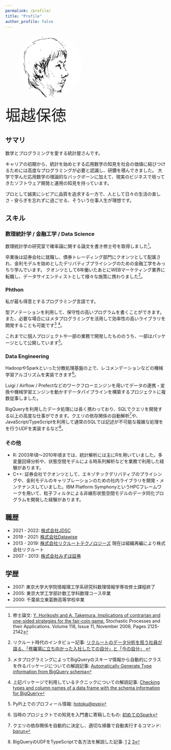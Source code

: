 ```yaml
---
permalink: /profile/
title: "Profile"
author_profile: false
---
```


<figure >
    <img
        style="border-radius: 50%; max-width: 200px"
        src="/assets/images/bio-photo.png" alt="face of author">
</figure>

<div style="font-size: 3rem">
堀越保徳
</div>

## サマリ

数学とプログラミングを愛する統計屋さんです。

キャリアの初期から、統計を始めとする応用数学の知見を社会の価値に結びつけるためには高度なプログラミングが必要と認識し、研鑽を積んできました。
大学で学んだ応用数学の理論的なバックボーンに加えて、現実のビジネスで培ってきたソフトウェア開発と運用の知見を持っています。

プロとして誠実にシビアに品質を追求する一方で、人として日々の生活の楽しさ・安らぎを忘れずに過ごせる、そういう仕事人生が理想です。

## スキル

### 数理統計学 / 金融工学 / Data Science

数理統計学の研究室で確率論に関する論文を書き修士号を取得しました[^1]。

卒業後は証券会社に就職し、債券トレーディング部門にクオンツとして配属され、金利モデルを始めとしたデリバティブプライシングのための金融工学をみっちり学んでいます。
クオンツとして6年働いたあとにWEBマーケティング業界に転職し、データサイエンティストとして様々な施策に携わりました[^8]。

### Phthon

私が最も得意とするプログラミング言語です。

型アノテーションを利用して、保守性の高いプログラムを書くことができます。また、必要な場合にはメタプログラミングを活用して効率性の高いライブラリを開発することも可能です[^2] [^3]。

これまでに個人プロジェクトや一部の業務で開発したもののうち、一部はパッケージとして公開しています[^4]。

### Data Engineering

HadoopやSparkといった分散処理基盤の上で、レコメンデーションなどの機械学習アルゴリズムを実装できます[^5]。

Luigi / Airflow / Prefectなどのワークフローエンジンを用いてデータの連携・変換や機械学習エンジンを動かすデータパイプラインを構築するプロジェクトに複数従事しました。

BigQueryを利用したデータ処理には長く携わっており、SQLでクエリを開発する以上の高度な仕事ができます。クエリの依存関係の自動解析[^6]や、JavaScript/TypeScriptを利用して通常のSQLでは記述が不可能な複雑な処理をを行うUDFを実装するなど[^7]。

### その他

- R: 2003年頃〜2010年頃までは、統計解析には主にRを用いていました。多変量回帰分析や、状態空間モデルによる時系列解析などを業務で利用した経験があります。
- C++: 証券会社でクオンツとして、エキゾチックデリバティブのプライシングや、金利モデルのキャリブレーションのための社内ライブラリを開発・メンテナンスしていました。IBM Platform SymphonyというHPCフレームワークを用いて、粒子フィルタによる非線形状態空間モデルのデータ同化プログラムを開発した経験があります。

## 職歴
- 2021 - 2022: [株式会社JDSC](https://jdsc.ai/)
- 2019 - 2021: [株式会社Datawise](https://www.datawise.co.jp/)
- 2013 - 2019: [株式会社リクルートテクノロジーズ](https://www.recruit.co.jp/) 現在は組織再編により株式会社リクルート
- 2007 - 2013: [株式会社みずほ証券](https://www.mizuho-sc.com/index.html)

## 学歴
- 2007: 東京大学大学院情報理工学系研究科数理情報学専攻修士課程終了
- 2005: 東京大学工学部計数工学科数理コース卒業
- 2000: 千葉県立東葛飾高等学校卒業

[^1]: 修士論文: [Y. Horikoshi and A. Takemura. Implications of contrarian and one-sided strategies for the fair-coin game.]((https://www.sciencedirect.com/science/article/pii/S0304414907002013))  Stochastic Processes and their Applications. Volume 118, Issue 11, November 2008, Pages 2125-2142

[^2]: メタプログラミングによってBigQueryのスキーマ情報から自動的にクラスを作るパッケージについての解説記事: [Automatically Generate Type information from BigQuery schema](https://medium.com/towardsdev/automatically-generate-type-information-from-bigquery-schema-4beaa53d8d3d)

[^3]: 上記パッケージで利用しているテクニックについての解説記事: [Checking types and column names of a data frame with the schema information for BigQuery](https://medium.com/towardsdev/checking-types-and-column-names-of-a-data-frame-with-the-schema-information-for-bigquery-84382b2b57ff)

[^4]: PyPi上でのプロフィール情報: [hotoku@pypi](https://pypi.org/user/hotoku/)

[^5]: 当時のプロジェクトでの知見を入門書に寄稿したもの: [初めてのSpark](https://www.oreilly.co.jp/books/9784873117348/)

[^6]: クエリの依存関係を自動的に決定し、適切な順番で自動実行するコマンド: [bqrun](https://pypi.org/project/bqrun/)

[^7]: BigQueryのUDFをTypeScriptで各方法を解説した記事: [1](https://qiita.com/hotoku/items/73a1cc037ecd588042ec) [2](https://qiita.com/hotoku/items/4d666c704a25ea9850cd) [3](https://qiita.com/hotoku/items/f9754501021bda169b50)

[^8]: リクルート時代のインタビュー記事: [リクルートのデータ分析を担う社員が語る、「修羅場に立ち向かった入社したての自分」と「今の自分」 ](https://logmi.jp/business/articles/134751)
